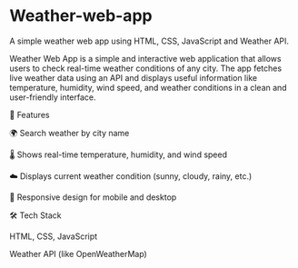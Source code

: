 # Weather-web-app
A simple weather web app using HTML, CSS, JavaScript and Weather API.

Weather Web App is a simple and interactive web application that allows users to check real-time weather conditions of any city.
The app fetches live weather data using an API and displays useful information like temperature, humidity, wind speed, and weather conditions in a clean and user-friendly interface.

🔹 Features

🌍 Search weather by city name

🌡️ Shows real-time temperature, humidity, and wind speed

☁️ Displays current weather condition (sunny, cloudy, rainy, etc.)

📱 Responsive design for mobile and desktop

🛠️ Tech Stack

HTML, CSS, JavaScript

Weather API (like OpenWeatherMap)
